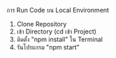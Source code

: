 การ Run Code บน Local Environment

1. Clone Repository
2. เข้า Directory (cd เข้า Project)
3. ติดตั้ง "npm install" ใน Terminal
4. รันโปรแกรม "npm start"
